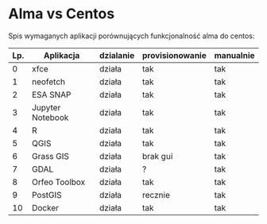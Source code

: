 # Alma vs Centos

Spis wymaganych aplikacji porównujących funkcjonalność alma do centos:

| Lp. | Aplikacja | dzialanie | provisionowanie | manualnie |
|-----|-----------|-----------|-----------------|-----------|
| 0 | xfce | działa | tak | tak |
| 1 |neofetch | działa | tak | tak |
| 2 |ESA SNAP | działa | tak | tak |
| 3 |Jupyter Notebook | działa | tak | tak |
| 4 | R | działa | tak | tak |
| 5 | QGIS | działa | tak | tak |
| 6 | Grass GIS | działa | brak gui | tak |
| 7 | GDAL | działa | ? | tak |
| 8 | Orfeo Toolbox | działa | tak | tak |
| 9 | PostGIS | działa | recznie | tak |
| 10 | Docker | działa | tak | tak |

